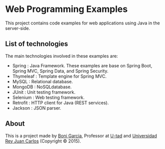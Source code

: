 # Web Programming Examples

This project contains code examples for web applications using Java in the server-side.

## List of technologies

The main technologies involved in these examples are:

* Spring : Java Framework. These examples are base on Spring Boot, Spring MVC, Spring Data, and Spring Security.
* Thymeleaf : Template engine for Spring MVC.
* MySQL : Relational database.
* MongoDB : NoSQLdatabase.
* JUnit : Unit testing framework.
* Selenium : Web testing framework.
* Retrofit : HTTP client for Java (REST services).
* Jackson : JSON parser.

## About

This is a project made by [Boni Garcia], Professor at [U-tad] and [Universidad Rey Juan Carlos] (Copyright &copy; 2015).

[U-tad]: http://www.u-tad.com/
[Universidad Rey Juan Carlos]: https://www.urjc.es/
[Boni Garcia]: http://bonigarcia.github.io/
